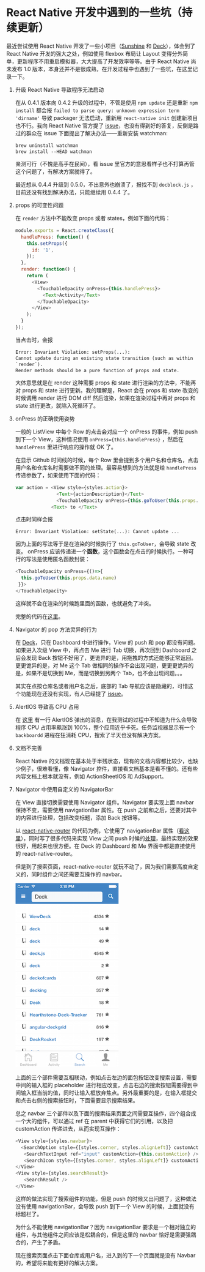 React Native 开发中遇到的一些坑（持续更新）
=====================================

最近尝试使用 React Native 开发了一些小项目（[Sunshine](https://github.com/skyline75489/Sunshine-React-Native) 和 [Deck](https://github.com/skyline75489/Deck)），体会到了 React Native 开发的强大之处，例如使用 flexbox 布局让 Layout 变得分外简单，更新程序不用重启模拟器，大大提高了开发效率等等。由于 React Native 尚未发布 1.0 版本，本身还并不是很成熟，在开发过程中也遇到了一些坑，在这里记录一下。

1. 升级 React Native 导致程序无法启动
    
    在从 0.4.1 版本向 0.4.2 升级的过程中，不管是使用 `npm update` 还是重新 `npm install` 都会报 `failed to parse query: unknown expression term 'dirname'` 导致 packager 无法启动，重新用 `react-native init` 创建新项目也不行。我向 React Native 官方提了 [issue](https://github.com/facebook/react-native/issues/1213)，也没有得到好的答复，反倒是路过的群众在 issue 下面提出了解决办法——重新安装 watchman:
       
    ```nohighlight
    brew uninstall watchman
    brew install --HEAD watchman
    ```
   
    亲测可行（不愧是高手在民间），看 issue 里官方的意思看样子也不打算再管这个问题了，有解决方案就得了。
   
    最近想从 0.4.4 升级到 0.5.0，不出意外也崩溃了，报找不到 `docblock.js` ，目前还没有找到解决办法，只能继续用 0.4.4 了。
   
2. props 的可变性问题

    在 `render` 方法中不能改变 props 或者 states，例如下面的代码：
    
    ```javascript
    module.exports = React.createClass({
	  handlePress: function() {
	    this.setProps({
	      id: '1',
	    });
	  }, 
	  render: function() {
	    return (
          <View>
            <TouchableOpacity onPress={this.handlePress}>
              <Text>Activity</Text>
            </TouchableOpacity>
          </View>
	    );
	  }
	});
	```

    当点击时，会报
    
    ```nohighlight   
    Error: Invariant Violation: setProps(...): 
    Cannot update during an existing state transition (such as within `render`). 
    Render methods should be a pure function of props and state.
    ```

    大体意思就是在 render 这种需要 props 和 state 进行渲染的方法中，不能再对 props 和 state 进行更新。我的理解是，React 会在 props 和 state 改变的时候调用 render 进行 DOM diff 然后渲染，如果在渲染过程中再对 props 和 state 进行更改，就陷入死循环了。
    
    
3. onPress 的正确使用姿势
    
    一般的 ListView 中每个 Row 的点击会对应一个 onPress 的事件，例如 push 到下一个 View，这种情况使用 `onPress={this.handlePress}` ，然后在 `handlePress` 里进行响应的操作就 OK 了。
    
    在显示 Github 时间线的时候，每个 Row 里会提到多个用户名和仓库名，点击用户名和仓库名时需要做不同的处理。最容易想到的方法就是给 `handlePress` 传递参数了，如果使用下面的代码：
    
    ```javascript
    var action = <View style={styles.action}>
                   <Text>{actionDescription}</Text>
                   <TouchableOpacity onPress={this.goToUser(this.props.data.name)}><Text>data.payload.member.login</Text></TouchableOpacity>
                 <Text> to </Text>
    ```
    
    点击时同样会报
    
    ```nohighlight
    Error: Invariant Violation: setState(...): Cannot update ...
    ```
    
    因为上面的写法等于是在渲染的时候执行了 `this.goToUser`，会导致 state 改变。 onPress 应该传递进一个**函数**，这个函数会在点击的时候执行。一种可行的写法是使用匿名函数封装：
    
    ```javascript
    <TouchableOpacity onPress={()=>{
      this.goToUser(this.props.data.name)
     }}>
    </TouchableOpacity>
    ```
    
    这样就不会在渲染的时候跑里面的函数，也就避免了冲突。
    
    完整的代码在[这里](https://github.com/skyline75489/Deck/blob/master/App/Components/EventRow.js#L50)。
    
    
    
4. Navigator 的 pop 方法灵异的行为

    在 [Deck](https://github.com/skyline75489/Deck)，只在 Dashboard 中进行操作，View 的 push 和 pop 都没有问题。如果进入次级 View 中，再点击 Me 进行 Tab 切换，再次回到 Dashboard 之后会发现 Back 按钮不好用了，更诡异的是，用拖拽的方式还能够正常返回。更更诡异的是，对 Me 这个 Tab 做相同的操作不会出现问题，更更更诡异的是，如果不是切换到 Me，而是切换到另两个 Tab，也不会出现问题。。。
    
    其实在点按仓库名或者用户名之后，底部的 Tab 导航应该是隐藏的，可惜这个功能现在还没有实现，有人已经提了 [issue](https://github.com/facebook/react-native/issues/1489)。
    
5. AlertIOS 导致高 CPU 占用

    在 [这里](https://github.com/skyline75489/Deck/blob/master/App/Components/RepoDetail.js#L197) 有一行 AlertIOS 弹出的消息，在我测试的过程中不知道为什么会导致程序 CPU 占用率飙涨到 100%，整个应用近乎卡死。任务监视器显示有一个 `backboardd` 进程在狂消耗 CPU，搜索了半天也没有解决方案。
    
6. 文档不完善

    React Native 的文档现在基本处于半残状态，现有的文档内容都比较少，也缺少例子，很难看懂，像 Navigator 控件，直接看文档基本是看不懂的。还有些内容文档上根本就没有，例如 ActionSheetIOS 和 AdSupport。
    
7. Navigator 中使用自定义的 NavigatorBar 
    
    在 View 直接切换需要使用 Navigator 组件。Navigator 要实现上面 navbar 保持不变，需要使用 navigationBar 属性。在 push 之前和之后，还要对其中的内容进行处理，包括改变标题，添加 Back 按钮等。
    
    以 [react-native-router](https://github.com/t4t5/react-native-router) 的代码为例，它使用了 navigationBar 属性（[看这里](https://github.com/t4t5/react-native-router/blob/master/index.js#L115)），同时写了很多代码来实现 View 之间 push 时候的[处理](https://github.com/t4t5/react-native-router/blob/master/components/NavBarContent.js#L60)，最终实现的效果很好，用起来也很方便。在 Deck 的 Dashboard 和 Me 界面中都是直接使用的 react-native-router。
    
    但是到了搜索页面，react-native-router 就玩不动了，因为我们需要高度自定义的，同时组件之间还需要互操作的 navbar。
        
    ![Search](https://raw.githubusercontent.com/skyline75489/Deck/master/Screenshots/4.png)
    
    上面的三个部件需要互相联动，例如点击左边的面包按钮改变搜索设置，需要中间的输入框的 placeholder 进行相应改变，点击右边的搜索按钮需要得到中间输入框当前的值，同时让输入框放弃焦点。另外最重要的是，在输入框提交和点击右侧的搜索按钮时，下面需要显示搜索结果。
    
    总之 navbar 三个部件以及下面的搜索结果页面之间需要互操作，四个组合成一个大的组件，可以通过 ref 在 parent 中获得它们的引用，以及把 customAction 传递进去，从而实现互操作：
    
    ```javascript
    <View style={styles.navbar}>
      <SearchOption style={[styles.corner, styles.alignLeft]} customAction={this.customAction} />
       <SearchTextInput ref="input" customAction={this.customAction} />
       <SearchIcon style={[styles.corner, styles.alignLeft]} customAction={this.customAction} />
    </View>
    <View style={styles.searchResult}>
       <SearchResult />
    </View>
    ```
    
    这样的做法实现了搜索组件的功能，但是 push 的时候又出问题了，这种做法没有使用 navigationBar，会导致 push 到下一个 View 的时候，上面就没有标题栏了。
    
    为什么不能使用 navigationBar？因为 navigationBar 要求是一个相对独立的组件，与其他组件之间应该是松耦合的，但是这里的 navbar 恰好是需要强耦合的，产生了矛盾。
    
    现在搜索页面点击下面仓库或用户名，进入到的下一个页面就是没有 Navbar 的，希望将来能有更好的解决方案。